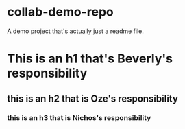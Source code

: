 # collab-demo-repo

A demo project that's actually just a readme file.

<h1>This is an h1 that's Beverly's responsibility</h1>


<h2>this is an h2 that is Oze's responsibility</h2>

<h3>this is an h3 that is Nichos's responsibility</h3>

